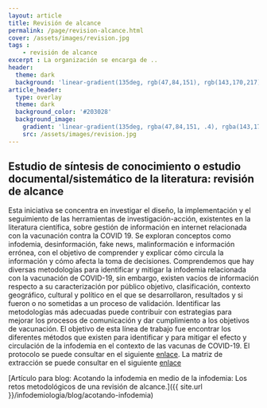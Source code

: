```yaml
---
layout: article
title: Revisión de alcance
permalink: /page/revision-alcance.html
cover: /assets/images/revision.jpg
tags : 
    - revisión de alcance
excerpt : La organización se encarga de ..
header:
  theme: dark
  background: 'linear-gradient(135deg, rgb(47,84,151), rgb(143,170,217))'
article_header:
  type: overlay
  theme: dark
  background_color: '#203028'
  background_image:
    gradient: 'linear-gradient(135deg, rgba(47,84,151, .4), rgba(143,170,217, .4))'
    src: /assets/images/revision.jpg
---
```



<!--more-->

<style>
  .page__header .header__brand path {
    fill: rgba(255, 255, 255, .95);
  }
</style>

## Estudio de síntesis de conocimiento o estudio documental/sistemático de la literatura: revisión de alcance
Esta iniciativa se concentra en investigar el diseño, la implementación y el seguimiento de las herramientas de investigación-acción, existentes en la literatura científica, sobre gestión de información en internet relacionada con la vacunación contra la COVID 19. Se exploran conceptos como infodemia, desinformación, fake news, malinformación e información errónea, con el objetivo de comprender y explicar cómo circula la información y cómo afecta la toma de decisiones.
Comprendemos que hay diversas metodologías para identificar y mitigar la infodemia relacionada con la vacunación de COVID-19, sin embargo, existen vacíos de información respecto a su caracterización por público objetivo, clasificación, contexto geográfico, cultural y político en el que se desarrollaron, resultados y si fueron o no sometidas a un proceso de validación. Identificar las metodologías más adecuadas puede contribuir con estrategias para mejorar los procesos de comunicación y dar cumplimiento a los objetivos de vacunación.
El objetivo de esta línea de trabajo fue encontrar los diferentes métodos que existen para identificar y para mitigar el efecto y circulación de la infodemia en el contexto de las vacunas de COVID-19.
El protocolo se puede consultar en el siguiente [enlace](https://osf.io/67qh9).
La matriz de extracción se puede consultar en el siguiente [enlace](https://docs.google.com/spreadsheets/d/1dwEaQLVUVXVAI3EJtTD5qvgNn9z7tdPD/edit?usp=sharing&ouid=118396279039795313756&rtpof=true&sd=true)


[Artículo para blog: Acotando la infodemia en medio de la infodemia: Los retos metodológicos de una revisión de alcance.]({{ site.url }}/infodemiologia/blog/acotando-infodemia)
